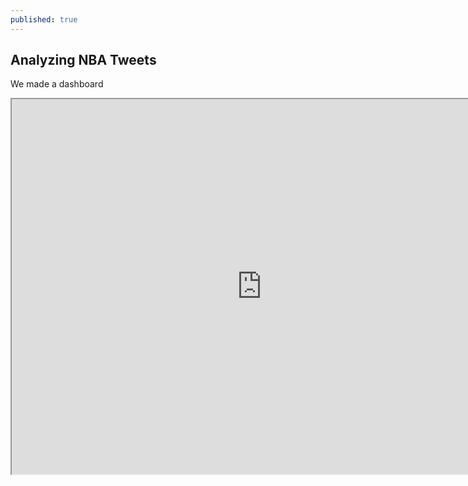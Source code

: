 ```yaml
---
published: true
---
```



## Analyzing NBA Tweets



We made a dashboard
<iframe src="http://52.35.103.52:5601/#/dashboard/Live_Sentiment?embed&_a=(filters:!(),panels:!((col:7,id:vaderpie,panelIndex:1,row:4,size_x:3,size_y:3,type:visualization),(col:1,id:nlpcount,panelIndex:2,row:4,size_x:3,size_y:3,type:visualization),(col:1,id:nlp2_tweets,panelIndex:3,row:1,size_x:12,size_y:3,type:visualization),(col:4,id:Overall-Sentiment-Pie,panelIndex:5,row:4,size_x:3,size_y:3,type:visualization),(col:1,id:Total_Average_Sentiment,panelIndex:10,row:10,size_x:12,size_y:3,type:visualization),(col:11,id:textcloud,panelIndex:11,row:7,size_x:2,size_y:3,type:visualization),(col:10,id:VaderBar,panelIndex:12,row:4,size_x:3,size_y:3,type:visualization),(col:1,columns:!(text),id:injury,panelIndex:13,row:7,size_x:7,size_y:3,sort:!(timestamp,desc),type:search),(col:8,id:hashcloud,panelIndex:14,row:7,size_x:3,size_y:3,type:visualization)),query:(query_string:(analyze_wildcard:!t,query:'*')),title:Live_Sentiment)&_g=(refreshInterval:(display:'5%20seconds',pause:!f,section:1,value:5000),time:(from:now-15m,mode:quick,to:now))" height="600" width="800"></iframe>
